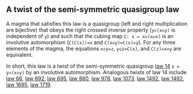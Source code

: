 ## A twist of the semi-symmetric quasigroup law

A magma that satisfies this law is a quasigroup (left and right multiplication are bijective) that obeys the right crossed inverse property (`y◇(x◇y)` is independent of `y`) and such that the cubing map `C: x ↦ x◇(x◇x)` is an involutive automorphism (`C(C(x))=x` and `C(x◇y)=C(x)◇y`).  For any three elements of the magma, the equations `x◇y=z`, `y◇z=C(x)`, and `C(z)◇x=y` are equivalent.

In short, this law is a twist of the semi-symmetric quasigroup [law 14](https://teorth.github.io/equational_theories/implications/?14) `x = y◇(x◇y)` by an involutive automorphism.  Analogous twists of law 14 include [law 66](https://teorth.github.io/equational_theories/implications/?66), [law 692](https://teorth.github.io/equational_theories/implications/?692), [law 695](https://teorth.github.io/equational_theories/implications/?695), [law 880](https://teorth.github.io/equational_theories/implications/?880), [law 978](https://teorth.github.io/equational_theories/implications/?978), [law 1073](https://teorth.github.io/equational_theories/implications/?1073), [law 1492](https://teorth.github.io/equational_theories/implications/?1492), [law 1492](https://teorth.github.io/equational_theories/implications/?1496), [law 1695](https://teorth.github.io/equational_theories/implications/?1695), [law 1719](https://teorth.github.io/equational_theories/implications/?1719).
